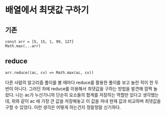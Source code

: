 # 배열에서 최댓값 구하기

## 기존

    const arr = [5, 15, 1, 99, 127]
    Math.max(...arr)

## reduce

    arr.reduce((ac, cv) => Math.max(ac, cv))

다른 사람의 알고리즘 풀이를 볼 때마다 reduce를 활용한 풀이를 보고 놀란 적이 한 두 번이 아니다.
그러던 차에 reduce를 이용해서 최댓값을 구하는 방법을 발견해 깜짝 놀랐다.
나는 ac가 누산기니까 단순히 요소들의 합계를 저장하는 역할만 있다고 생각했는데,
위와 같이 ac 에 가장 큰 값을 저장해놓고 이 값을 꺼내 현재 값과 비교하며 최댓값을 구할 수 있었다.
이런 생각은 어떻게 하는건지 정말정말 신기하다.
